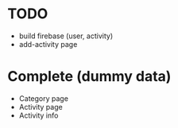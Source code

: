 # TODO
* build firebase (user, activity)
* add-activity page

# Complete (dummy data)
* Category page
* Activity page
* Activity info

